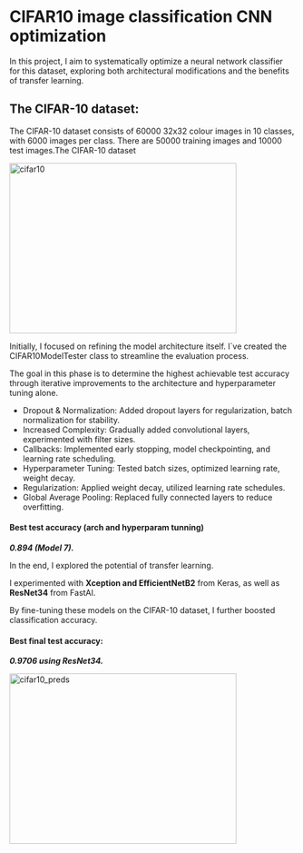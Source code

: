 # CIFAR10 image classification CNN optimization

In this project, I aim to systematically optimize a neural network classifier for this dataset, exploring both architectural modifications and the benefits of transfer learning.

## The CIFAR-10 dataset:

The CIFAR-10 dataset consists of 60000 32x32 colour images in 10 classes, with 6000 images per class. There are 50000 training images and 10000 test images.The CIFAR-10 dataset

<img src="https://miro.medium.com/max/709/1*LyV7_xga4jUHdx4_jHk1PQ.png" width="400" height="300" alt="cifar10">

Initially, I focused on refining the model architecture itself. I`ve created the CIFAR10ModelTester class to streamline the evaluation process.

The goal in this phase is to determine the highest achievable test accuracy through iterative improvements to the architecture and hyperparameter tuning alone.

- Dropout & Normalization: Added dropout layers for regularization, batch normalization for stability.
- Increased Complexity: Gradually added convolutional layers, experimented with filter sizes.
- Callbacks: Implemented early stopping, model checkpointing, and learning rate scheduling.
- Hyperparameter Tuning: Tested batch sizes, optimized learning rate, weight decay.
- Regularization: Applied weight decay, utilized learning rate schedules.
- Global Average Pooling: Replaced fully connected layers to reduce overfitting.

#### **Best test accuracy (arch and hyperparam tunning)**
***0.894 (Model 7).***

In the end, I explored the potential of transfer learning.

I experimented with **Xception and EfficientNetB2** from Keras, as well as **ResNet34** from FastAI.

By fine-tuning these models on the CIFAR-10 dataset, I further boosted classification accuracy.

#### **Best final test accuracy:**
***0.9706 using ResNet34.***

<img src="https://ezemriv.github.io/images/cifar_preds.png" width="400" height="300" alt="cifar10_preds">


